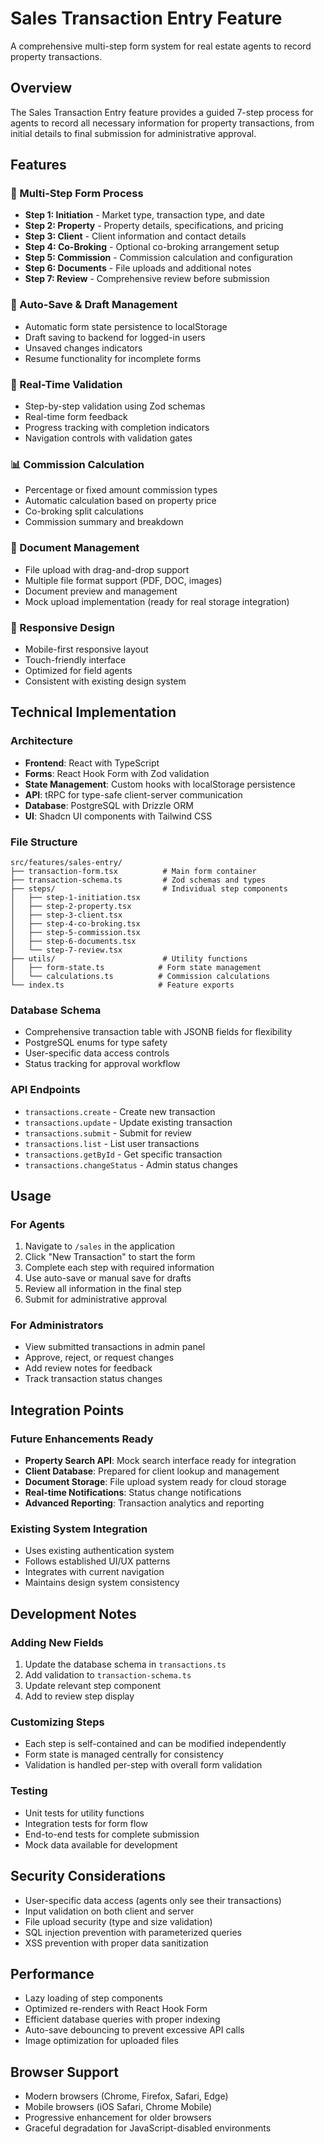# Sales Transaction Entry Feature

A comprehensive multi-step form system for real estate agents to record property transactions.

## Overview

The Sales Transaction Entry feature provides a guided 7-step process for agents to record all necessary information for property transactions, from initial details to final submission for administrative approval.

## Features

### 🎯 Multi-Step Form Process
- **Step 1: Initiation** - Market type, transaction type, and date
- **Step 2: Property** - Property details, specifications, and pricing
- **Step 3: Client** - Client information and contact details
- **Step 4: Co-Broking** - Optional co-broking arrangement setup
- **Step 5: Commission** - Commission calculation and configuration
- **Step 6: Documents** - File uploads and additional notes
- **Step 7: Review** - Comprehensive review before submission

### 💾 Auto-Save & Draft Management
- Automatic form state persistence to localStorage
- Draft saving to backend for logged-in users
- Unsaved changes indicators
- Resume functionality for incomplete forms

### 🔄 Real-Time Validation
- Step-by-step validation using Zod schemas
- Real-time form feedback
- Progress tracking with completion indicators
- Navigation controls with validation gates

### 📊 Commission Calculation
- Percentage or fixed amount commission types
- Automatic calculation based on property price
- Co-broking split calculations
- Commission summary and breakdown

### 📁 Document Management
- File upload with drag-and-drop support
- Multiple file format support (PDF, DOC, images)
- Document preview and management
- Mock upload implementation (ready for real storage integration)

### 📱 Responsive Design
- Mobile-first responsive layout
- Touch-friendly interface
- Optimized for field agents
- Consistent with existing design system

## Technical Implementation

### Architecture
- **Frontend**: React with TypeScript
- **Forms**: React Hook Form with Zod validation
- **State Management**: Custom hooks with localStorage persistence
- **API**: tRPC for type-safe client-server communication
- **Database**: PostgreSQL with Drizzle ORM
- **UI**: Shadcn UI components with Tailwind CSS

### File Structure
```
src/features/sales-entry/
├── transaction-form.tsx          # Main form container
├── transaction-schema.ts         # Zod schemas and types
├── steps/                        # Individual step components
│   ├── step-1-initiation.tsx
│   ├── step-2-property.tsx
│   ├── step-3-client.tsx
│   ├── step-4-co-broking.tsx
│   ├── step-5-commission.tsx
│   ├── step-6-documents.tsx
│   └── step-7-review.tsx
├── utils/                        # Utility functions
│   ├── form-state.ts            # Form state management
│   └── calculations.ts          # Commission calculations
└── index.ts                     # Feature exports
```

### Database Schema
- Comprehensive transaction table with JSONB fields for flexibility
- PostgreSQL enums for type safety
- User-specific data access controls
- Status tracking for approval workflow

### API Endpoints
- `transactions.create` - Create new transaction
- `transactions.update` - Update existing transaction
- `transactions.submit` - Submit for review
- `transactions.list` - List user transactions
- `transactions.getById` - Get specific transaction
- `transactions.changeStatus` - Admin status changes

## Usage

### For Agents
1. Navigate to `/sales` in the application
2. Click "New Transaction" to start the form
3. Complete each step with required information
4. Use auto-save or manual save for drafts
5. Review all information in the final step
6. Submit for administrative approval

### For Administrators
- View submitted transactions in admin panel
- Approve, reject, or request changes
- Add review notes for feedback
- Track transaction status changes

## Integration Points

### Future Enhancements Ready
- **Property Search API**: Mock search interface ready for integration
- **Client Database**: Prepared for client lookup and management
- **Document Storage**: File upload system ready for cloud storage
- **Real-time Notifications**: Status change notifications
- **Advanced Reporting**: Transaction analytics and reporting

### Existing System Integration
- Uses existing authentication system
- Follows established UI/UX patterns
- Integrates with current navigation
- Maintains design system consistency

## Development Notes

### Adding New Fields
1. Update the database schema in `transactions.ts`
2. Add validation to `transaction-schema.ts`
3. Update relevant step component
4. Add to review step display

### Customizing Steps
- Each step is self-contained and can be modified independently
- Form state is managed centrally for consistency
- Validation is handled per-step with overall form validation

### Testing
- Unit tests for utility functions
- Integration tests for form flow
- End-to-end tests for complete submission
- Mock data available for development

## Security Considerations

- User-specific data access (agents only see their transactions)
- Input validation on both client and server
- File upload security (type and size validation)
- SQL injection prevention with parameterized queries
- XSS prevention with proper data sanitization

## Performance

- Lazy loading of step components
- Optimized re-renders with React Hook Form
- Efficient database queries with proper indexing
- Auto-save debouncing to prevent excessive API calls
- Image optimization for uploaded files

## Browser Support

- Modern browsers (Chrome, Firefox, Safari, Edge)
- Mobile browsers (iOS Safari, Chrome Mobile)
- Progressive enhancement for older browsers
- Graceful degradation for JavaScript-disabled environments
